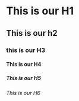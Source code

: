 # This is our H1
## This is our h2
### this is our H3
#### This is our H4
##### This is our H5
###### This is our H6

